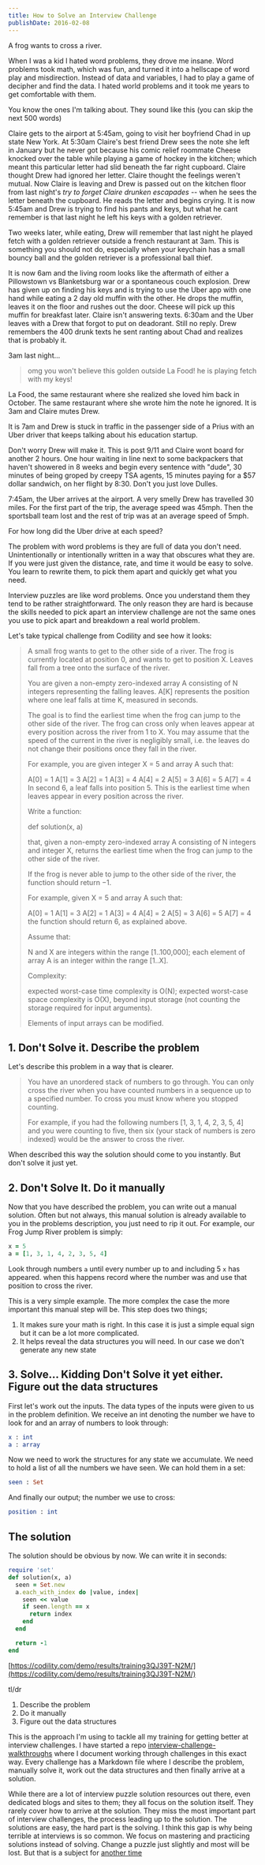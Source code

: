 ```yaml
---
title: How to Solve an Interview Challenge
publishDate: 2016-02-08
---
```


A frog wants to cross a river.

When I was a kid I hated word problems, they drove me insane. Word problems took math, which was fun, and turned it into a hellscape of word play and misdirection. Instead of data and variables, I had to play a game of decipher and find the data. I hated world problems and it took me years to get comfortable with them.

You know the ones I'm talking about. They sound like this (you can skip the next 500 words)

Claire gets to the airport at 5:45am, going to visit her boyfriend Chad in up state New York. At 5:30am Claire's best friend Drew sees the note she left in January but he never got because his comic relief roommate Cheese knocked over the table while playing a game of hockey in the kitchen; which meant this particular letter had slid beneath the far right cupboard. Claire thought Drew had ignored her letter. Claire thought the feelings weren't mutual. Now Claire is leaving and Drew is passed out on the kitchen floor from last night's _try to forget Claire drunken escapades_ -- when he sees the letter beneath the cupboard. He reads the letter and begins crying. It is now 5:45am and Drew is trying to find his pants and keys, but what he cant remember is that last night he left his keys with a golden retriever.

Two weeks later, while eating, Drew will remember that last night he played fetch with a golden retriever outside a french restaurant at 3am. This is something you should not do, especially when your keychain has a small bouncy ball and the golden retriever is a professional ball thief.

It is now 6am and the living room looks like the aftermath of either a Pillowstown vs Blanketsburg war or a spontaneous couch explosion. Drew has given up on finding his keys and is trying to use the Uber app with one hand while eating a 2 day old muffin with the other. He drops the muffin, leaves it on the floor and rushes out the door. Cheese will pick up this muffin for breakfast later. Claire isn't answering texts. 6:30am and the Uber leaves with a Drew that forgot to put on deadorant. Still no reply. Drew remembers the 400 drunk texts he sent ranting about Chad and realizes that is probably it.

3am last night...

> omg you won't believe this golden outside La Food! he is playing fetch with my keys!

La Food, the same restaurant where she realized she loved him back in October. The same restaurant where she wrote him the note he ignored. It is 3am and Claire mutes Drew.

It is 7am and Drew is stuck in traffic in the passenger side of a Prius with an Uber driver that keeps talking about his education startup.

Don't worry Drew will make it. This is post 9/11 and Claire wont board for another 2 hours. One hour waiting in line next to some backpackers that haven't showered in 8 weeks and begin every sentence with "dude", 30 minutes of being groped by creepy TSA agents, 15 minutes paying for a $57 dollar sandwich, on her flight by 8:30. Don't you just love Dulles.

7:45am, the Uber arrives at the airport. A very smelly Drew has travelled 30 miles. For the first part of the trip, the average speed was 45mph. Then the sportsball team lost and the rest of trip was at an average speed of 5mph.

For how long did the Uber drive at each speed?

The problem with word problems is they are full of data you don't need. Unintentionally or intentionally written in a way that obscures what they are. If you were just given the distance, rate, and time it would be easy to solve. You learn to rewrite them, to pick them apart and quickly get what you need.

Interview puzzles are like word problems. Once you understand them they tend to be rather straightforward. The only reason they are hard is because the skills needed to pick apart an interview challenge are not the same ones you use to pick apart and breakdown a real world problem.

Let's take typical challenge from Codility and see how it looks:

<blockquote>

A small frog wants to get to the other side of a river. The frog is currently located at position 0, and wants to get to position X. Leaves fall from a tree onto the surface of the river.

You are given a non-empty zero-indexed array A consisting of N integers representing the falling leaves. A[K] represents the position where one leaf falls at time K, measured in seconds.

The goal is to find the earliest time when the frog can jump to the other side of the river. The frog can cross only when leaves appear at every position across the river from 1 to X. You may assume that the speed of the current in the river is negligibly small, i.e. the leaves do not change their positions once they fall in the river.

For example, you are given integer X = 5 and array A such that:

  A[0] = 1
  A[1] = 3
  A[2] = 1
  A[3] = 4
  A[4] = 2
  A[5] = 3
  A[6] = 5
  A[7] = 4
In second 6, a leaf falls into position 5. This is the earliest time when leaves appear in every position across the river.

Write a function:

def solution(x, a)

that, given a non-empty zero-indexed array A consisting of N integers and integer X, returns the earliest time when the frog can jump to the other side of the river.

If the frog is never able to jump to the other side of the river, the function should return −1.

For example, given X = 5 and array A such that:

  A[0] = 1
  A[1] = 3
  A[2] = 1
  A[3] = 4
  A[4] = 2
  A[5] = 3
  A[6] = 5
  A[7] = 4
the function should return 6, as explained above.

Assume that:

N and X are integers within the range [1..100,000];
each element of array A is an integer within the range [1..X].

Complexity:

expected worst-case time complexity is O(N);
expected worst-case space complexity is O(X), beyond input storage (not counting the storage required for input arguments).

Elements of input arrays can be modified.

</blockquote>

## 1. Don't Solve it. Describe the problem

Let's describe this problem in a way that is clearer.

> You have an unordered stack of numbers to go through. You can only cross the river when you have counted numbers in a sequence up to a specified number. To cross you must know where you stopped counting.
>
> For example, if you had the following numbers [1, 3, 1, 4, 2, 3, 5, 4] and you were counting to five, then six (your stack of numbers is zero indexed) would be the answer to cross the river.

When described this way the solution should come to you instantly. But don't solve it just yet.

## 2. Don't Solve It. Do it manually

Now that you have described the problem, you can write out a manual solution. Often but not always, this manual solution is already available to you in the problems description, you just need to rip it out. For example, our Frog Jump River problem is simply:

```ruby
x = 5
a = [1, 3, 1, 4, 2, 3, 5, 4]
```

Look through numbers `a` until every number up to and including 5 `x` has appeared.
when this happens record where the number was and use that position to cross the river.

This is a very simple example. The more complex the case the more important this manual step will be. This step does two things;

1. It makes sure your math is right. In this case it is just a simple equal sign but it can be a lot more complicated.
2. It helps reveal the data structures you will need. In our case we don't generate any new state

## 3. Solve... Kidding Don't Solve it yet either. Figure out the data structures

First let's work out the inputs. The data types of the inputs were given to us in the problem definition. We receive an int denoting the number we have to look for and an array of numbers to look through:

```elm
x : int
a : array
```

Now we need to work the structures for any state we accumulate. We need to hold a list of all the numbers we have seen. We can hold them in a set:

```elm
seen : Set
```

And finally our output; the number we use to cross:

```elm
position : int
```

## The solution

The solution should be obvious by now. We can write it in seconds:

```ruby
require 'set'
def solution(x, a)
  seen = Set.new
  a.each_with_index do |value, index|
    seen << value
    if seen.length == x
      return index
    end
  end

  return -1
end
```

[https://codility.com/demo/results/training3QJ39T-N2M/](https://codility.com/demo/results/training3QJ39T-N2M/)

tl/dr

1. Describe the problem
2. Do it manually
3. Figure out the data structures

This is the approach I'm using to tackle all my training for getting better at interview challenges. I have started a repo [interview-challenge-walkthroughs](https://github.com/k2052/interview-challenge-walkthroughs) where I document working through challenges in this exact way. Every challenge has a Markdown file where I describe the problem, manually solve it, work out the data structures and then finally arrive at a solution.

While there are a lot of interview puzzle solution resources out there, even dedicated blogs and sites to them; they all focus on the solution itself. They rarely cover how to arrive at the solution. They miss the most important part of interview challenges, the process leading up to the solution. The solutions are easy, the hard part is the solving. I think this gap is why being terrible at interviews is so common. We focus on mastering and practicing solutions instead of solving. Change a puzzle just slightly and most will be lost. But that is a subject for [another time](http://journal.2052.me/Im-Terrible-at-Interviews.html)

